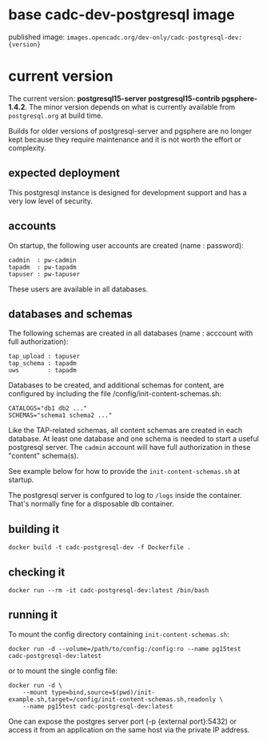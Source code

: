 # base cadc-dev-postgresql image
 
published image: `images.opencadc.org/dev-only/cadc-postgresql-dev:{version}`

# current version
The current version: **postgresql15-server postgresql15-contrib pgsphere-1.4.2**. The minor version depends on
what is currently available from `postgresql.org` at build time.

Builds for older versions of postgresql-server and pgsphere are no longer kept because they
require maintenance and it is not worth the effort or complexity.

## expected deployment
This postgresql instance is designed for development support and has a very low level of
security. 

## accounts 
On startup, the following user accounts are created (name : password):
```
cadmin  : pw-cadmin
tapadm  : pw-tapadm
tapuser : pw-tapuser
```
These users are available in all databases.

## databases and schemas
The following schemas are created in all databases (name : acccount with full authorization):
```
tap_upload : tapuser
tap_schema : tapadm
uws        : tapadm
```

Databases to be created, and additional schemas for content, are configured by including the 
file /config/init-content-schemas.sh:
```
CATALOGS="db1 db2 ..."
SCHEMAS="schema1 schema2 ..."
```

Like the TAP-related schemas, all content schemas are created in each database. At least one 
database and one schema is needed to start a useful postgresql server. The `cadmin` account will 
have full authorization in these "content" schema(s).

See example below for how to provide the `init-content-schemas.sh` at startup.

The postgresql server is confgured to log to `/logs` inside the container. That's normally fine
for a disposable db container.

## building it 
```
docker build -t cadc-postgresql-dev -f Dockerfile .
```

## checking it
```
docker run --rm -it cadc-postgresql-dev:latest /bin/bash
```

## running it
To mount the config directory containing `init-content-schemas.sh`:
```
docker run -d --volume=/path/to/config:/config:ro --name pg15test cadc-postgresql-dev:latest
```
or to mount the single config file:
```
docker run -d \
    --mount type=bind,source=$(pwd)/init-example.sh,target=/config/init-content-schemas.sh,readonly \
    --name pg15test cadc-postgresql-dev:latest
```

One can expose the postgres server port (-p {external port}:5432) or access it from an application 
on the same host via the private IP address.

